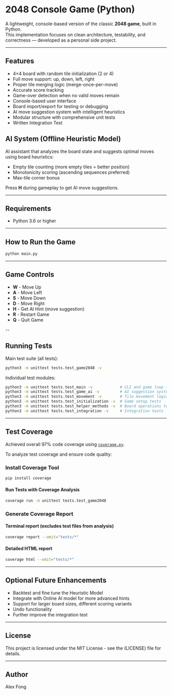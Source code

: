 # 2048 Console Game (Python)

A lightweight, console-based version of the classic **2048 game**, built in Python.  
This implementation focuses on clean architecture, testability, and correctness — developed as a personal side project.

---

## Features
- 4×4 board with random tile initialization (2 or 4)
- Full move support: up, down, left, right
- Proper tile merging logic (merge-once-per-move)
- Accurate score tracking
- Game-over detection when no valid moves remain
- Console-based user interface
- Board import/export for testing or debugging
- AI move suggestion system with intelligent heuristics
- Modular structure with comprehensive unit tests
- Written Integration Test


## AI System (Offline Heuristic Model)
AI assistant that analyzes the board state and suggests optimal moves using board heuristics:
- Empty tile counting (more empty tiles = better position)
- Monotonicity scoring (ascending sequences preferred)
- Max-tile corner bonus

Press **H** during gameplay to get AI move suggestions.

---

## Requirements
- Python 3.6 or higher

---

## How to Run the Game

```bash
python main.py
```

---

## Game Controls
- **W** - Move Up
- **A** - Move Left
- **S** - Move Down
- **D** - Move Right
- **H** - Get AI Hint (move suggestion)
- **R** - Restart Game
- **Q** - Quit Game

--

## Running Tests

Main test suite (all tests):

```bash
python3 -m unittest tests.test_game2048 -v
```

Individual test modules:

```bash
python3 -m unittest tests.test_main -v            # CLI and game loop tests
python3 -m unittest tests.test_game_ai -v         # AI suggestion system tests
python3 -m unittest tests.test_movement -v        # Tile movement logic tests
python3 -m unittest tests.test_initialization -v  # Game setup tests
python3 -m unittest tests.test_helper_methods -v  # Board operations tests
python3 -m unittest tests.test_integration -v     # Integration tests
```

---

## Test Coverage
Achieved overall 97% code coverage using [`coverage.py`](https://coverage.readthedocs.io/).

To analyze test coverage and ensure code quality:

### Install Coverage Tool
```bash
pip install coverage
```

#### Run Tests with Coverage Analysis
```bash
coverage run -m unittest tests.test_game2048
```

### Generate Coverage Report

#### Terminal report (excludes test files from analysis)
```bash
coverage report --omit="tests/*"
```

#### Detailed HTML report
```bash
coverage html --omit="tests/*"
```

---

## Optional Future Enhancements
- Backtest and fine tune the Heuristic Model
- Integrate with Online AI model for more advanced hints
- Support for larger board sizes, different scoring variants
- Undo functionality
- Further improve the integration test

---

## License

This project is licensed under the MIT License - see the (LICENSE) file for details.

---

## Author
Alex Fong